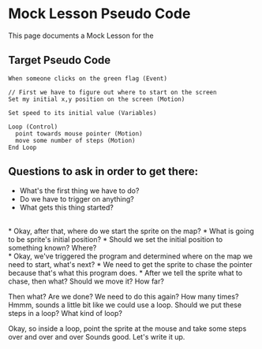 # Mock Lesson Pseudo Code
This page documents a Mock Lesson for the 

## Target Pseudo Code

```
When someone clicks on the green flag (Event)

// First we have to figure out where to start on the screen
Set my initial x,y position on the screen (Motion)

Set speed to its initial value (Variables)

Loop (Control)
  point towards mouse pointer (Motion)
  move some number of steps (Motion)
End Loop
```

## Questions to ask in order to get there: 

* What's the first thing we have to do?
* Do we have to trigger on anything?
* What gets this thing started?
<br> 
* Okay, after that, where do we start the sprite on the map?
* What is going to be sprite's initial position?
* Should we set the initial position to something known?  Where?
<br> 
* Okay, we've triggered the program and determined where on the map we need to start, what's next?
* We need to get the sprite to chase the pointer because that's what this program does. 
* After we tell the sprite what to chase, then what?  Should we move it?  How far? 
   
Then what?  Are we done?  We need to do this again?  How many times? 
Hmmm, sounds a little bit like we could use a loop. 
Should we put these steps in a loop?  What kind of loop?
 
Okay, so inside a loop, point the sprite at the mouse and take some steps over and over and over 
Sounds good.  Let's write it up. 
